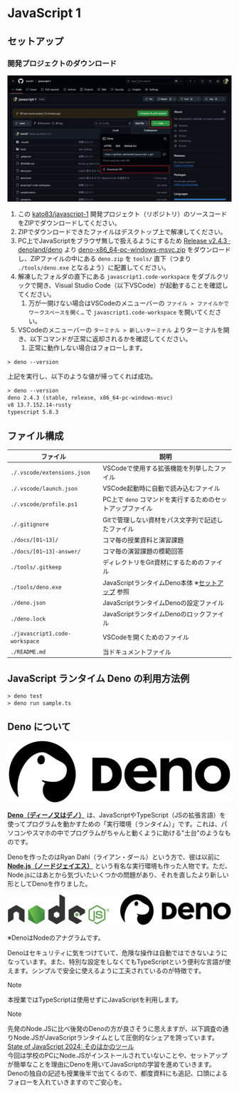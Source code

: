 # JavaScript 1

## セットアップ

### 開発プロジェクトのダウンロード

![](./_img/01.png)

1. この [kato83/javascript-1](https://github.com/kato83/javascript-1/tree/main) 開発プロジェクト（リポジトリ）のソースコードをZIPでダウンロードしてください。
2. ZIPでダウンロードできたファイルはデスクトップ上で解凍してください。
3. PC上でJavaScriptをブラウザ無しで扱えるようにするため [Release v2.4.3 · denoland/deno](https://github.com/denoland/deno/releases/tag/v2.4.3) より [deno-x86_64-pc-windows-msvc.zip](https://github.com/denoland/deno/releases/download/v2.4.3/deno-x86_64-pc-windows-msvc.zip) をダウンロードし、ZIPファイルの中にある `deno.zip` を `tools/` 直下（つまり `./tools/deno.exe` となるよう）に配置してください。
4. 解凍したフォルダの直下にある `javascript1.code-workspace` をダブルクリックで開き、Visual Studio Code（以下VSCode）が起動することを確認してください。
    1. 万が一開けない場合はVSCodeのメニューバーの `ファイル > ファイルかでワークスペースを開く…` で `javascript1.code-workspace` を開いてください。
5. VSCodeのメニューバーの `ターミナル > 新しいターミナル` よりターミナルを開き、以下コマンドが正常に返却されるかを確認してください。
    1. 正常に動作しない場合はフォローします。

```
> deno --version
```

上記を実行し、以下のような値が帰ってくれば成功。

```
> deno --version
deno 2.4.3 (stable, release, x86_64-pc-windows-msvc)
v8 13.7.152.14-rusty
typescript 5.8.3
```

## ファイル構成

| ファイル | 説明 |
| --- | --- |
| `./.vscode/extensions.json` | VSCodeで使用する拡張機能を列挙したファイル|
| `./.vscode/launch.json`  | VSCode起動時に自動で読み込むファイル |
| `./.vscode/profile.ps1`  | PC上で `deno` コマンドを実行するためのセットアップファイル |
| `./.gitignore`| Gitで管理しない資材をパス文字列で記述したファイル |
| `./docs/[01~13]/` | コマ毎の授業資料と演習課題 |
| `./docs/[01~13]-answer/` | コマ毎の演習課題の模範回答 |
| `./tools/.gitkeep` | ディレクトリをGit資材にするためのファイル |
| `./tools/deno.exe` | JavaScriptランタイムDeno本体 ※[セットアップ](#セットアップ) 参照 |
| `./deno.json` | JavaScriptランタイムDenoの設定ファイル |
| `./deno.lock` | JavaScriptランタイムDenoのロックファイル |
| `./javascript1.code-workspace` | VSCodeを開くためのファイル |
| `./README.md` | 当ドキュメントファイル |

## JavaScript ランタイム Deno の利用方法例

```
> deno test
> deno run sample.ts
```

## Deno について

![](./_img/deno.png)

**[Deno（ディーノ又はデノ）](https://github.com/denoland/deno)** は、JavaScriptやTypeScript（JSの拡張言語）を使ってプログラムを動かすための「実行環境（ランタイム）」です。これは、パソコンやスマホの中でプログラムがちゃんと動くように助ける"土台"のようなものです。

Denoを作ったのはRyan Dahl（ライアン・ダール）という方で、彼は以前に **[Node.js（ノードジェイエス）](https://nodejs.org/ja)** という有名な実行環境も作った人物です。ただ、Node.jsにはあとから気づいたいくつかの問題があり、それを直したより新しい形としてDenoを作りました。

![](./_img/deno_node.png)

※DenoはNodeのアナグラムです。

Denoはセキュリティに気をつけていて、危険な操作は自動ではできないようになっています。また、特別な設定をしなくてもTypeScriptという便利な言語が使えます。シンプルで安全に使えるように工夫されているのが特徴です。

> [!NOTE]
> 本授業ではTypeScriptは使用せずにJavaScriptを利用します。

> [!NOTE]
> 先発のNode.JSに比べ後発のDenoの方が良さそうに思えますが、以下調査の通りNode.JSがJavaScriptランタイムとして圧倒的なシェアを誇っています。  
> [State of JavaScript 2024: そのほかのツール](https://2024.stateofjs.com/ja-JP/other-tools/#runtimes)  
> 今回は学校のPCにNode.JSがインストールされていないことや、セットアップが簡単なことを理由にDenoを用いてJavaScriptの学習を進めていきます。  
> Denoの独自の記述も授業後半で出てくるので、都度資料にも追記、口頭によるフォローを入れていきますのでご安心を。

